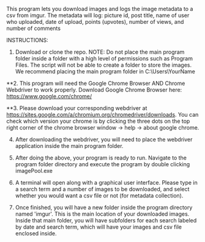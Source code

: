 This program lets you download images and logs the image metadata to a csv from imgur.
The metadata will log: picture id, post title, name of user who uploaded, date of upload, points (upvotes), number of views, and number of comments

INSTRUCTIONS:

1. Download or clone the repo. NOTE: Do not place the main program folder inside a folder with a high level of permissions such as Program Files. The script will not be able to create a folder to store the images. We recommend placing the main program folder in C:\Users\YourName

**2. This program will need the Google Chrome Browser AND Chrome Webdriver to work properly. Download Google Chrome Browser here: https://www.google.com/chrome/

**3. Please download your corresponding webdriver at https://sites.google.com/a/chromium.org/chromedriver/downloads. You can check which version your chrome is by clicking the three dots on the top right corner of the chrome browser window -> help -> about google chrome.

4. After downloading the webdriver, you will need to place the webdriver application inside the main program folder.

5. After doing the above, your program is ready to run. Navigate to the program folder directory and execute the program by double clicking imagePool.exe

6. A terminal will open along with a graphical user interface. Please type in a search term and a number of images to be downloaded, and select whether you would want a csv file or not (for metadata collection).

7. Once finished, you will have a new folder inside the program directory named 'imgur'. This is the main location of your downloaded images. Inside that main folder, you will have subfolders for each search labeled by date and search term, which will have your images and csv file enclosed inside.
